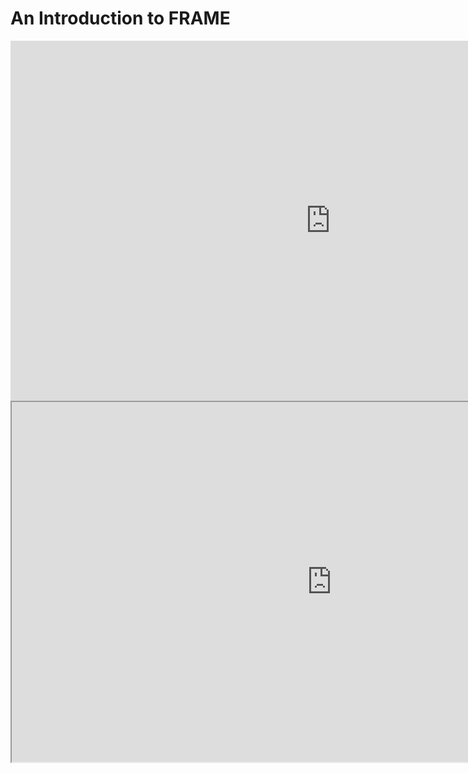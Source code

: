 # An Introduction to FRAME

<iframe width="1024px" height="576px" src="https://www.youtube.com/embed/ghMloMzEEsA?si=5pMRO9wLi0v8AF4F" title="YouTube video player" frameborder="0" allow="accelerometer; autoplay; clipboard-write; encrypted-media; gyroscope; picture-in-picture; web-share" referrerpolicy="strict-origin-when-cross-origin" allowfullscreen></iframe>

<iframe src="https://polkadot-blockchain-academy.github.io/pba-content/hong-kong-2024/syllabus/6-FRAME/1-Intro_to_FRAME/Intro_to_FRAME_slides.html#/1" width="1024px" height="576px"></iframe>
